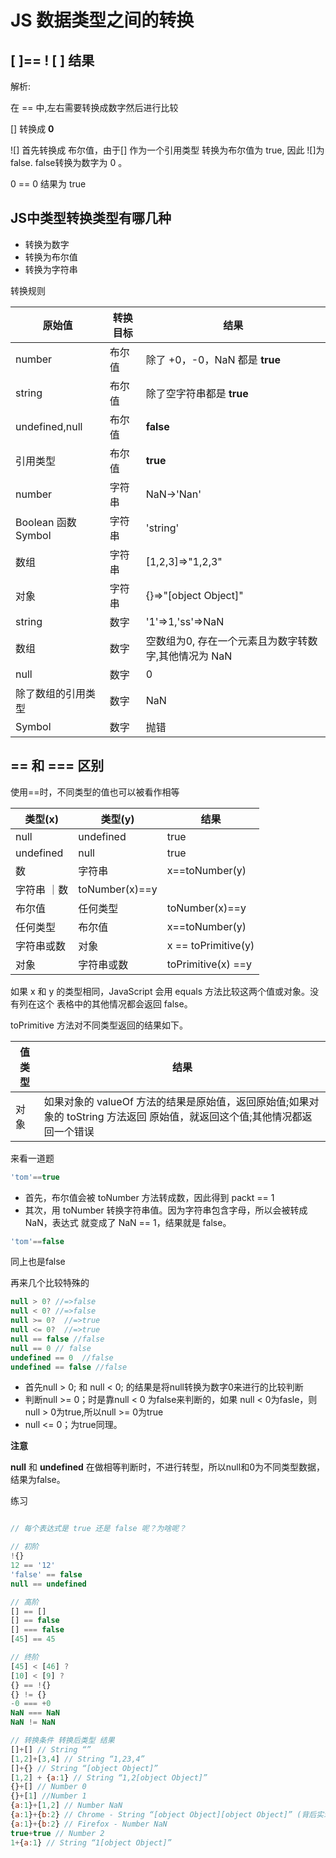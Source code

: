 # JS 数据类型之间的转换

## [ ]== ! [ ] 结果 

解析:

在 == 中,左右需要转换成数字然后进行比较

[] 转换成 **0**

![] 首先转换成 布尔值，由于[] 作为一个引用类型 转换为布尔值为 true, 因此 ![]为false. false转换为数字为 0 。

0 == 0 结果为 true

## JS中类型转换类型有哪几种

- 转换为数字
- 转换为布尔值
- 转换为字符串

转换规则
 

| 原始值 | 转换目标 | 结果 |
| ------ | ------ | ------ |
| number | 布尔值 | 除了 +0，-0，NaN 都是 **true** |
| string | 布尔值 | 除了空字符串都是 **true** |
| undefined,null | 布尔值 | **false** |
| 引用类型 | 布尔值 | **true** |
| number | 字符串 | NaN->'Nan' |
| Boolean 函数 Symbol | 字符串 | 'string' |
| 数组 | 字符串 | [1,2,3]=>"1,2,3" |
| 对象 | 字符串 | {}=>"[object Object]" |
|string | 数字 |'1'=>1,'ss'=>NaN |
| 数组 | 数字 | 空数组为0, 存在一个元素且为数字转数字,其他情况为 NaN |
| null | 数字 | 0|
| 除了数组的引用类型 |数字 | NaN|
|Symbol | 数字 |抛错    |

## == 和 === 区别

使用==时，不同类型的值也可以被看作相等

|类型(x) | 类型(y) | 结果 |
|-----|----|---|
|null | undefined | true |
|undefined | null | true |
|数 | 字符串 | x==toNumber(y) |
|字符串 ｜数 | toNumber(x)==y |
| 布尔值 | 任何类型 | toNumber(x)==y|
| 任何类型 | 布尔值 | x==toNumber(y)|
| 字符串或数 | 对象 | x == toPrimitive(y) |
| 对象 | 字符串或数 | toPrimitive(x) ==y |


如果 x 和 y 的类型相同，JavaScript 会用 equals 方法比较这两个值或对象。没有列在这个 表格中的其他情况都会返回 false。

toPrimitive 方法对不同类型返回的结果如下。

|值类型 | 结果 |
|--- | ---|
|对象 | 如果对象的 valueOf 方法的结果是原始值，返回原始值;如果对象的 toString 方法返回 原始值，就返回这个值;其他情况都返回一个错误|

来看一道题

```js
'tom'==true
```

- 首先，布尔值会被 toNumber 方法转成数，因此得到 packt == 1
- 其次，用 toNumber 转换字符串值。因为字符串包含字母，所以会被转成 NaN，表达式
就变成了 NaN == 1，结果就是 false。

```js
'tom'==false
```

同上也是false


再来几个比较特殊的
```js
null > 0? //=>false
null < 0? //=>false
null >= 0?  //=>true
null <= 0?  //=>true
null == false //false
null == 0 // false
undefined == 0  //false
undefined == false //false
```

- 首先null > 0; 和 null < 0; 的结果是将null转换为数字0来进行的比较判断
- 判断null >= 0；时是靠null < 0 为false来判断的，如果 null < 0为fasle，则null > 0为true,所以null >= 0为true
- null  <= 0；为true同理。

**注意**

**null** 和 **undefined** 在做相等判断时，不进行转型，所以null和0为不同类型数据，结果为false。

练习

```js

// 每个表达式是 true 还是 false 呢？为啥呢？

// 初阶
!{}
12 == '12'
'false' == false
null == undefined

// 高阶
[] == []
[] == false
[] === false
[45] == 45

// 终阶
[45] < [46] ?
[10] < [9] ?
{} == !{}
{} != {}
-0 === +0
NaN === NaN
NaN != NaN

// 转换条件 转换后类型 结果
[]+[] // String “”
[1,2]+[3,4] // String “1,23,4”
[]+{} // String “[object Object]”
[1,2] + {a:1} // String “1,2[object Object]”
{}+[] // Number 0
{}+[1] //Number 1
{a:1}+[1,2] // Number NaN
{a:1}+{b:2} // Chrome - String “[object Object][object Object]” (背后实现eval)
{a:1}+{b:2} // Firefox - Number NaN
true+true // Number 2
1+{a:1} // String “1[object Object]”
```